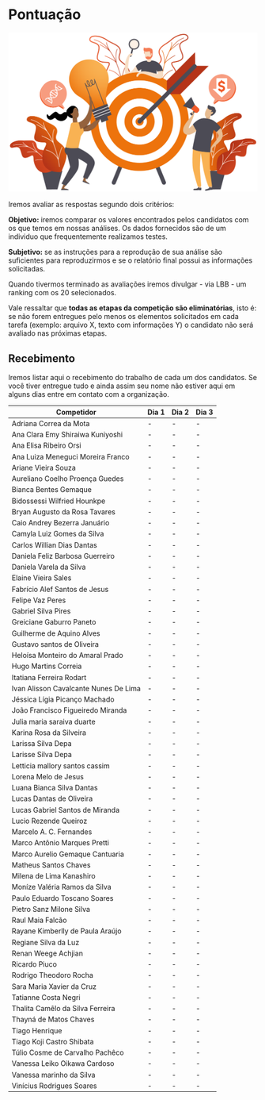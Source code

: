 # Pontuação

<p align="center">
  <img width=600 src="img/pontuacao.png" alt="Ilustração Mendelics">
</p>

Iremos avaliar as respostas segundo dois critérios:

**Objetivo:** iremos comparar os valores encontrados pelos candidatos com os que temos em nossas análises. Os dados fornecidos são de um individuo que frequentemente realizamos testes.

**Subjetivo:** se as instruções para a reprodução de sua análise são suficientes para reproduzirmos e se o relatório final possui as informações solicitadas.

Quando tivermos terminado as avaliações iremos divulgar - via LBB - um ranking com os 20 selecionados.

Vale ressaltar que **todas as etapas da competição são eliminatórias**, isto é: se não forem entregues pelo menos os elementos solicitados em cada tarefa (exemplo: arquivo X, texto com informações Y) o candidato não será avaliado nas próximas etapas.

## Recebimento

Iremos listar aqui o recebimento do trabalho de cada um dos candidatos. Se você tiver entregue tudo e ainda assim seu nome não estiver aqui em alguns dias entre em contato com a organização.

| Competidor                            | Dia 1 | Dia 2 | Dia 3 |
|---------------------------------------|-------|-------|-------|
| Adriana Correa da Mota                | -     | -     | -     |
| Ana Clara Emy Shiraiwa Kuniyoshi      | -     | -     | -     |
| Ana Elisa Ribeiro Orsi                | -     | -     | -     |
| Ana Luiza Meneguci Moreira Franco     | -     | -     | -     |
| Ariane Vieira Souza                   | -     | -     | -     |
| Aureliano Coelho Proença Guedes       | -     | -     | -     |
| Bianca Bentes Gemaque                 | -     | -     | -     |
| Bidossessi Wilfried Hounkpe           | -     | -     | -     |
| Bryan Augusto da Rosa Tavares         | -     | -     | -     |
| Caio Andrey Bezerra Januário          | -     | -     | -     |
| Camyla Luiz Gomes da Silva            | -     | -     | -     |
| Carlos Willian Dias Dantas            | -     | -     | -     |
| Daniela Feliz Barbosa Guerreiro       | -     | -     | -     |
| Daniela Varela da Silva               | -     | -     | -     |
| Elaine Vieira Sales                   | -     | -     | -     |
| Fabrício Alef Santos de Jesus         | -     | -     | -     |
| Felipe Vaz Peres                      | -     | -     | -     |
| Gabriel Silva Pires                   | -     | -     | -     |
| Greiciane Gaburro Paneto              | -     | -     | -     |
| Guilherme de Aquino Alves             | -     | -     | -     |
| Gustavo santos de Oliveira            | -     | -     | -     |
| Heloísa Monteiro do Amaral Prado      | -     | -     | -     |
| Hugo Martins Correia                  | -     | -     | -     |
| Itatiana Ferreira Rodart              | -     | -     | -     |
| Ivan Alisson Cavalcante Nunes De Lima | -     | -     | -     |
| Jéssica Lígia Picanço Machado         | -     | -     | -     |
| João Francisco Figueiredo Miranda     | -     | -     | -     |
| Julia maria saraiva duarte            | -     | -     | -     |
| Karina Rosa da Silveira               | -     | -     | -     |
| Larissa Silva Depa                    | -     | -     | -     |
| Larisse Silva Depa                    | -     | -     | -     |
| Letticia mallory santos cassim        | -     | -     | -     |
| Lorena Melo de Jesus                  | -     | -     | -     |
| Luana Bianca Silva Dantas             | -     | -     | -     |
| Lucas Dantas de Oliveira              | -     | -     | -     |
| Lucas Gabriel Santos de Miranda       | -     | -     | -     |
| Lucio Rezende Queiroz                 | -     | -     | -     |
| Marcelo A. C. Fernandes               | -     | -     | -     |
| Marco Antônio Marques Pretti          | -     | -     | -     |
| Marco Aurelio Gemaque Cantuaria       | -     | -     | -     |
| Matheus Santos Chaves                 | -     | -     | -     |
| Milena de Lima Kanashiro              | -     | -     | -     |
| Moníze Valéria Ramos da Silva         | -     | -     | -     |
| Paulo Eduardo Toscano Soares          | -     | -     | -     |
| Pietro Sanz Milone Silva              | -     | -     | -     |
| Raul Maia Falcão                      | -     | -     | -     |
| Rayane Kimberlly de Paula Araújo      | -     | -     | -     |
| Regiane Silva da Luz                  | -     | -     | -     |
| Renan Weege Achjian                   | -     | -     | -     |
| Ricardo Piuco                         | -     | -     | -     |
| Rodrigo Theodoro Rocha                | -     | -     | -     |
| Sara Maria Xavier da Cruz             | -     | -     | -     |
| Tatianne Costa Negri                  | -     | -     | -     |
| Thalita Camêlo da Silva Ferreira      | -     | -     | -     |
| Thayná de Matos Chaves                | -     | -     | -     |
| Tiago Henrique                        | -     | -     | -     |
| Tiago Koji Castro Shibata             | -     | -     | -     |
| Túlio Cosme de Carvalho Pachêco       | -     | -     | -     |
| Vanessa Leiko Oikawa Cardoso          | -     | -     | -     |
| Vanessa marinho da Silva              | -     | -     | -     |
| Vinícius Rodrigues Soares             | -     | -     | -     |